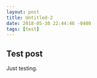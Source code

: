 ```yaml
---
layout: post
title: Untitled-2
date: 2018-05-30 22:44:46 -0400
tags: [test]
---
```


## Test post

Just testing.
